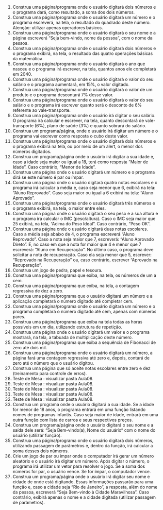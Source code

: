 1. Construa uma página/programa onde o usuário digitará dois números e o programa dará, como resultado, a soma dos dois números.
2. Construa uma página/programa onde o usuário digitará um número e o programa escreverá, na tela, o resultado do quadrado deste número. Atenção: utilizar apenas operadores básicos.
3. Construa uma página/programa onde o usuário digitará o seu nome e a página escreverá “Seja bem-vindo, nome da pessoa”, com o nome da pessoa.
4. Construa uma página/programa onde o usuário digitará dois números e o programa exibirá, na tela, o resultado das quatro operações básicas da matemática.
5. Construa uma página/programa onde o usuário digitará o ano que nasceu e o programa irá escrever, na tela, quantos anos ele completará em 2040.
6. Construa uma página/programa onde o usuário digitará o valor do seu salário e o programa aumentará, em 15%, o valor digitado.
7. Construa uma página/programa onde o usuário digitará o valor de um produto e o programa descontará 7% desse valor.
8. Construa uma página/programa onde o usuário digitará o valor do seu salário e o programa irá escrever quanto será o desconto de 6% referente ao vale-transporte.
9. Construa uma página/programa onde o usuário irá digitar o seu salário. O programa irá calcular e escrever, na tela, quanto descontará de vale-transporte (6%), plano de saúde (3%) e quanto sobrará do salário.
10. Construa um programa/página, onde o usuário irá digitar um número e o programa vai escrever como resposta o cubo deste valor.
11. Construa uma página/programa onde o usuário digitará dois números e o programa exibirá na tela, ou por meio de um alert, o menor dos números digitados.
12. Construa um programa/página onde o usuário irá digitar a sua idade e, caso a idade seja maior ou igual a 18, terá como resposta “Maior de Idade”. Caso contrário, “Menor de Idade”.
13. Construa uma página onde o usuário digitará um número e o programa dirá se este número é par ou ímpar.
14. Construa uma página onde o usuário digitará quatro notas escolares e o programa irá calcular a média e, caso seja menor que 6, exibirá na tela: “Aluno Reprovado”. Caso seja maior ou igual a 6 exibirá na tela: “Aluno Aprovado”.
15. Construa uma página/programa onde o usuário digitará três números e o programa exibirá, na tela, o maior entre eles.
16. Construa uma página onde o usuário digitará o seu peso e a sua altura e o programa irá calcular o IMC (peso/altura). Caso o IMC seja maior que 25 exibirá, na tela, “Acima do Peso Ideal”. Caso contrário, “Peso OK”.
17. Construa uma página onde o usuário digitará duas notas escolares. Caso a média seja abaixo de 4, o programa escreverá “Aluno Reprovado”. Caso a nota seja maior que 7, escreverá: “Aluno Aprovado Direto”. E, no caso em que a nota for maior que 4 e
menor que 7 escreverá: “Aluno em Recuperação”. No último caso, o programa deve solicitar a nota de recuperação. Caso ela seja menor que 5, escrever: “Reprovado na Recuperação” ou, caso contrário, escrever “Aprovado na Recuperação”.
18. Construa um jogo de pedra, papel e tesoura.
19. Construa uma página/programa que exiba, na tela, os números de um a cem.
20. Construa uma página/programa que exiba, na tela, a contagem regressiva de dez a zero.
21. Construa uma página/programa que o usuário digitará um número e a aplicação completará o número digitado até completar cem.
22. Construa uma página/programa onde o usuário digitará um número e o programa completará o número digitado até cem, apenas com números pares.
23. Construa uma página/programa que exiba na tela todas as horas possíveis em um dia, utilizando estrutura de repetição.
24. Construa uma página onde o usuário digitará um valor e o programa mostrará, na tela, a tabuada de multiplicação deste número.
25. Construa uma página/programa que exiba a sequência de Fibonacci de zero até dois mil.
26. Construa uma página/programa onde o usuário digitará um número, a página fará uma contagem regressiva até zero e, depois, contará de zero até o número que o usuário digitou.
27. Construa uma página que só aceite notas escolares entre zero e dez (treinamento para controle de erros).
28. Teste de Mesa : visualizar pasta Aula08.
29. Teste de Mesa : visualizar pasta Aula08.
30. Teste de Mesa : visualizar pasta Aula08.
31. Teste de Mesa : visualizar pasta Aula08.
32. Teste de Mesa : visualizar pasta Aula08.
33. Construa um programa onde o usuário digitará a sua idade. Se a idade for menor de 18 anos, o programa entrará em uma função listando nomes de programas infantis. Caso seja maior de idade, entrará em uma outra função com lista de carros e seus
respectivos preços.
34. Construa um programa/página onde o usuário digitará o seu nome e a saída dele será: “Seja Bem-vindo(a), Nome do usuário“ com o nome do usuário (utilizar função).
35. Construa uma página/programa onde o usuário digitará dois números, utilizando passagem de parâmetros e, dentro da função, irá calcular a soma desses dois números.
36. Crie um jogo de par ou ímpar onde o computador irá gerar um número aleatório e o usuário irá digitar um número. Após digitar o número, o programa irá utilizar um vetor para resolver o jogo. Se a soma dos números for par, o usuário vence. Se for ímpar, o
computador vence.
37. Construa um programa/página onde o usuário irá digitar seu nome e cidade de onde está digitando. Essas informações passarão para uma função e, caso a cidade seja “Rio de Janeiro”, a resposta, além do nome da pessoa, escreverá “Seja Bem-vindo
à Cidade Maravilhosa”. Caso contrário, exibirá apenas o nome e a cidade digitada (utilizar passagem de parâmetros).

